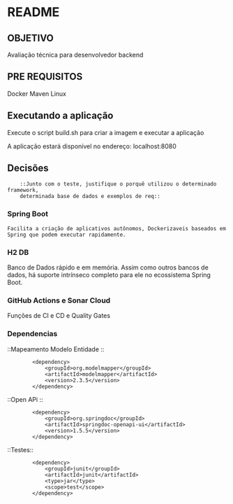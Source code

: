 # README

## OBJETIVO
 Avaliação técnica para desenvolvedor backend

## PRE REQUISITOS

Docker
Maven
Linux

## Executando a aplicação

Execute o script build.sh para criar a imagem e executar a aplicação 

A aplicação estará disponível no endereço:  localhost:8080

## Decisões
		::Junto com o teste, justifique o porquê utilizou o determinado framework,
		determinada base de dados e exemplos de req::

### Spring Boot 
	Facilita a criação de aplicativos autônomos, Dockerizaveis baseados em Spring que podem executar rapidamente.

### H2 DB
 Banco de Dados rápido e em memória.
 Assim como outros bancos de dados, há suporte intrínseco completo para ele no ecossistema Spring Boot.

### GitHub Actions e Sonar Cloud

Funções de CI e CD e Quality Gates




### Dependencias

 ::Mapeamento Modelo Entidade ::
  
			<dependency>
				<groupId>org.modelmapper</groupId>
				<artifactId>modelmapper</artifactId>
				<version>2.3.5</version>
			</dependency>

 ::Open APi :: 
 
			<dependency>
				<groupId>org.springdoc</groupId>
				<artifactId>springdoc-openapi-ui</artifactId>
				<version>1.5.5</version>
			</dependency>
	 
 ::Testes::
	   
	   		<dependency>
				<groupId>junit</groupId>
				<artifactId>junit</artifactId>
				<type>jar</type>
				<scope>test</scope>
			</dependency>